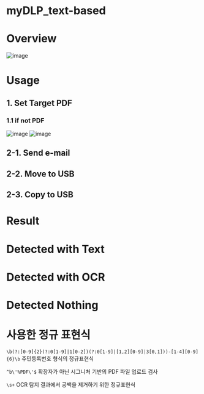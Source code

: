 # myDLP_text-based

# Overview
![image](https://user-images.githubusercontent.com/49504937/126845346-3b48accd-46aa-4361-b99d-c924bb265738.png)
# Usage
## 1. Set Target PDF
### 1.1 if not PDF
![image](https://user-images.githubusercontent.com/49504937/126535301-56333d34-0c26-44de-abea-ed5a286f842a.png)
![image](https://user-images.githubusercontent.com/49504937/126535325-88276c54-a268-421a-bbe5-eec2f34a16b3.png)

## 2-1. Send e-mail

## 2-2. Move to USB

## 2-3. Copy to USB

# Result
# Detected with Text

# Detected with OCR

# Detected Nothing

# 사용한 정규 표현식

`\b(?:[0-9]{2}(?:0[1-9]|1[0-2])(?:0[1-9]|[1,2][0-9]|3[0,1]))-[1-4][0-9]{6}\b`
주민등록번호 형식의 정규표현식

`^b\'%PDF\'$`
확장자가 아닌 시그니처 기반의 PDF 파일 업로드 검사

`\s+`
OCR 탐지 결과에서 공백을 제거하기 위한 정규표현식
